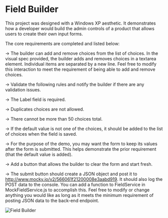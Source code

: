 # Field Builder

This project was designed with a Windows XP aesthetic. It demonstrates how a developer would build the admin controls of a product that allows users to create their own input forms.

The core requirements are completed and listed below:

-> The builder can add and remove choices from the list of choices. In the visual spec provided, the builder adds and removes choices in a textarea element. Individual items are separated by a new line. Feel free to modify this interaction to meet the requirement of being able to add and remove choices.

-> Validate the following rules and notify the builder if there are any validation issues.

-> The Label field is required.

-> Duplicates choices are not allowed.

-> There cannot be more than 50 choices total.

-> If the default value is not one of the choices, it should be added to the list of choices when the field is saved.

-> For the purpose of the demo, you may want the form to keep its values after the form is submitted. This helps demonstrate the prior requirement (that the default value is added).

-> Add a button that allows the builder to clear the form and start fresh.

-> The submit button should create a JSON object and post it to http://www.mocky.io/v2/566061f21200008e3aabd919. It should also log the POST data to the console. You can add a function to FieldService in MockFieldService.js to accomplish this. Feel free to modify or change anything you would like as long as it meets the minimum requirement of posting JSON data to the back-end endpoint.

![Field Builder](https://user-images.githubusercontent.com/81591201/161296516-183fd8fa-010f-4801-b2cc-4e7f410c39e2.jpeg)
